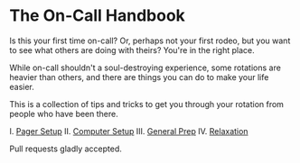 # The On-Call Handbook

Is this your first time on-call? Or, perhaps not your first rodeo, but you want to see what others are doing with theirs? You're in the right place.

While on-call shouldn't a soul-destroying experience, some rotations are heavier than others, and there are things you can do to make your life easier.

This is a collection of tips and tricks to get you through your rotation from people who have been there.

I. [Pager Setup](pager_setup.md)
II. [Computer Setup](computer_setup.md)
III. [General Prep](general_prep.md)
IV. [Relaxation](relaxation.md)

Pull requests gladly accepted.
